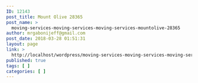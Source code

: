 ```yaml
---
ID: 12143
post_title: Mount Olive 28365
post_name: >
  moving-services-moving-services-moving-services-mountolive-28365
author: mrgabonijeff@gmail.com
post_date: 2018-03-28 01:51:31
layout: page
link: >
  http://localhost/wordpress/moving-services-moving-services-moving-services-mountolive-28365/
published: true
tags: [ ]
categories: [ ]
---
```

